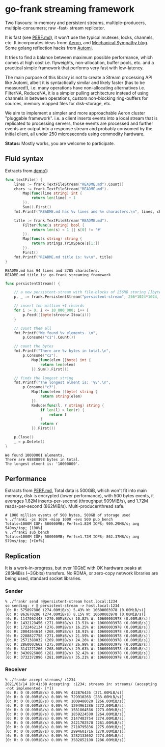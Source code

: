 # go-frank streaming framework

Two flavours: in-memory and persistent streams, multiple-producers, multiple-consumers; raw -fast- stream replicator.

It is fast (see [PERF.md](PERF.md)), it won't use the typical mutexes, locks, channels, etc. It incorporates ideas
from: [Aeron](https://github.com/real-logic/Aeron),
and [Mechanical Sympathy blog](https://mechanical-sympathy.blogspot.com). Some golang reflection hacks
from [Automi](https://github.com/vladimirvivien/automi).

It tries to find a balance between maximum possible performance, which comes at high cost i.e. flyweights,
non-allocation, buffer pools, etc. and a practical simple framework that performs very fast with low-latency.

The main purpose of this library is not to create a Stream processing API like Automi, albeit it is syntactically
similar and likely faster (has to be measured!), i.e. many operations have non-allocating alternatives i.e. FilterNA,
ReduceNA, it is a simpler pulling architecture instead of using channels in between operations, custom non-blocking
ring-buffers for sources, memory mapped files for disk-storage, etc.

We aim to implement a simpler and more approachable Aeron cluster "pluggable framework". i.e. a client inserts events
into a local stream that is replicated to processing servers, those events are processed and further events are output
into a response stream and probably consumed by the initial client, all under 250 microseconds using commodity hardware.

**Status:** Mostly works, you are welcome to participate.

## Fluid syntax

Extracts from [demo1](cli/demo1/main.go):

```go
func textFile() {
	lines := frank.TextFileStream("README.md").Count()
	chars := frank.TextFileStream("README.md").
		Map(func(line string) int {
			return len(line) + 1
		}).
		Sum().First()
	fmt.Printf("README.md has %v lines and %v characters.\n", lines, chars)

	title := frank.TextFileStream("README.md").
		Filter(func(s string) bool {
			return len(s) < 1 || s[0] != '#'
		}).
		Map(func(s string) string {
			return strings.TrimSpace(s[1:])
		}).
		First()
	fmt.Printf("README.md title is: %v\n", title)
}
```

```
README.md has 94 lines and 3785 characters.
README.md title is: go-frank streaming framework
```

```go
func persistentStream() {

	// a new persistent-stream with file-blocks of 256MB storing []byte
	p, _ := frank.PersistentStream("persistent-stream", 256*1024*1024, serialisation.ByteArraySerialiser{})

	// insert ten million +1 records
	for i := 0; i <= 10_000_000; i++ {
		p.Feed([]byte(strconv.Itoa(i)))
	}

	// count them all
	fmt.Printf("We found %v elements. \n",
		p.Consume("c1").Count())

	// count the bytes
	fmt.Printf("There are %v bytes in total.\n",
		p.Consume("c2").
			Map(func(elem []byte) int {
				return len(elem)
			}).Sum().First())

	// finds the longest string
	fmt.Printf("The longest elment is: '%v'.\n",
		p.Consume("c3").
			Map(func(elem []byte) string {
				return string(elem)
			}).
			Reduce(func(l, r string) string {
				if len(l) > len(r) {
					return l
				}
				return r
			}).First())

	p.Close()
	_ = p.Delete()
}
```

```
We found 10000001 elements. 
There are 68888898 bytes in total.
The longest elment is: '10000000'.
```


## Performance

Extracts from [PERF.md](PERF.md), Total data is 500GiB, which won't fit into main memory, disk is encrypted (lower
performance), with 500 bytes events, it averages 1.82M inserts-per-second (throughput 909MiB/s), and 1.72M
reads-per-second (862MiB/s). Multi-producer/thread safe.

```
# 1000 million events of 500 bytes, 500GB of storage used
% ./franki -ps 1024 -miop 1000 -evs 500 pub_bench
Totals=1000M IOP; 500000MB; Perfs=1.82M IOPS; 909.29MB/s; avg 549ns/iop; [100%]     
% ./franki sub_bench
Totals=1000M IOP; 500000MB; Perfs=1.72M IOPS; 862.37MB/s; avg 579ns/iop; [+Inf%]  
```

## Replication

It is a work-in-progress, but over 10GbE with OK hardware peaks at 285MiB/s (~3Gbits) transfers. No RDMA, or zero-copy
network libraries are being used, standard socket libraries.

### Sender

```
% ./frankr send r@persistent-stream host.local:1234
so sending: r @ persistent-stream -> host.local:1234
[0: R: 575897886 (274.00MiB/s) 5.43% W: 10600003978 (0.00MiB/s)]
[0: R: 863670286 (274.00MiB/s) 8.15% W: 10600003978 (0.00MiB/s)]
[0: R: 1147062448 (270.00MiB/s) 10.82% W: 10600003978 (0.00MiB/s)]
[0: R: 1432128456 (271.00MiB/s) 13.51% W: 10600003978 (0.00MiB/s)]
[0: R: 1722462134 (276.00MiB/s) 16.25% W: 10600003978 (0.00MiB/s)]
[0: R: 2004264614 (268.00MiB/s) 18.91% W: 10600003978 (0.00MiB/s)]
[0: R: 2288827758 (271.00MiB/s) 21.59% W: 10600003978 (0.00MiB/s)]
[0: R: 2571388032 (269.00MiB/s) 24.26% W: 10600003978 (0.00MiB/s)]
[0: R: 2860003662 (275.00MiB/s) 26.98% W: 10600003978 (0.00MiB/s)]
[0: R: 3141271266 (268.00MiB/s) 29.63% W: 10600003978 (0.00MiB/s)]
[0: R: 3436926886 (281.00MiB/s) 32.42% W: 10600003978 (0.00MiB/s)]
[0: R: 3732372096 (281.00MiB/s) 35.21% W: 10600003978 (0.00MiB/s)]
```

### Receiver

```
% ./frankr accept streams/ :1234
2021/03/14 10:41:38 Accepting: :1234; streams in: streams/ (accepting -not implemented- [*])
[0: R: 0 (0.00MiB/s) 0.00% W: 432876436 (271.00MiB/s)]
[0: R: 0 (0.00MiB/s) 0.00% W: 729910268 (283.00MiB/s)]
[0: R: 0 (0.00MiB/s) 0.00% W: 1009488020 (266.00MiB/s)]
[0: R: 0 (0.00MiB/s) 0.00% W: 1294961386 (272.00MiB/s)]
[0: R: 0 (0.00MiB/s) 0.00% W: 1581864586 (273.00MiB/s)]
[0: R: 0 (0.00MiB/s) 0.00% W: 1859224500 (264.00MiB/s)]
[0: R: 0 (0.00MiB/s) 0.00% W: 2147483754 (274.00MiB/s)]
[0: R: 0 (0.00MiB/s) 0.00% W: 2421702570 (261.00MiB/s)]
[0: R: 0 (0.00MiB/s) 0.00% W: 2710795836 (275.00MiB/s)]
[0: R: 0 (0.00MiB/s) 0.00% W: 2994601716 (270.00MiB/s)]
[0: R: 0 (0.00MiB/s) 0.00% W: 3282133602 (274.00MiB/s)]
[0: R: 0 (0.00MiB/s) 0.00% W: 3582852100 (286.00MiB/s)]
```